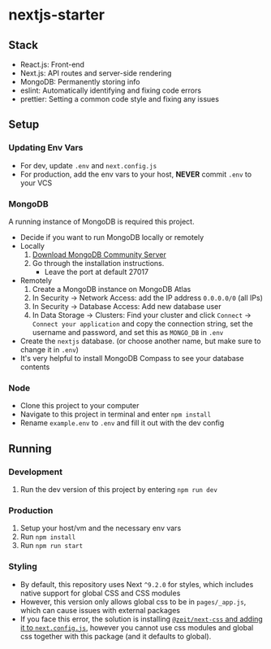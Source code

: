 # nextjs-starter

## Stack
* React.js: Front-end
* Next.js: API routes and server-side rendering
* MongoDB: Permanently storing info
* eslint: Automatically identifying and fixing code errors
* prettier: Setting a common code style and fixing any issues

## Setup

### Updating Env Vars
- For dev, update `.env` and `next.config.js`
- For production, add the env vars to your host, **NEVER** commit `.env` to your VCS

### MongoDB

A running instance of MongoDB is required this project.
- Decide if you want to run MongoDB locally or remotely
- Locally
  1. [Download MongoDB Community Server](https://www.mongodb.com/download-center/community)
  2. Go through the installation instructions.
     - Leave the port at default 27017
- Remotely
  1. Create a MongoDB instance on MongoDB Atlas
  2. In Security → Network Access: add the IP address `0.0.0.0/0` (all IPs)
  3. In Security → Database Access: Add new database user
  4. In Data Storage → Clusters: Find your cluster and click `Connect` → `Connect your application` and copy the connection string, set the username and password, and set this as `MONGO_DB` in `.env`
- Create the `nextjs` database. (or choose another name, but make sure to change it in `.env`)
- It's very helpful to install MongoDB Compass to see your database contents

### Node
- Clone this project to your computer
- Navigate to this project in terminal and enter `npm install`
- Rename `example.env` to `.env` and fill it out with the dev config

## Running

### Development
1. Run the dev version of this project by entering `npm run dev`

### Production
1. Setup your host/vm and the necessary env vars
2. Run `npm install`
3. Run `npm run start`


### Styling
- By default, this repository uses Next `^9.2.0` for styles, which includes native support for global CSS and CSS modules
- However, this version only allows global css to be in `pages/_app.js`, which can cause issues with external packages
- If you face this error, the solution is installing [`@zeit/next-css` and adding it to `next.config.js`](https://github.com/zeit/next-plugins/tree/master/packages/next-css), however you cannot use css modules and global css together with this package (and it defaults to global).
